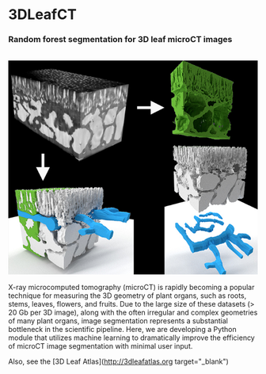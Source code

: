 # 3DLeafCT
### Random forest segmentation for 3D leaf microCT images

<br> ![Alt text](imgs_readme/Nymphaea_Peelback_Panel.jpg?raw=true "Nymphaea Peelback Panel") <br>

X-ray microcomputed tomography (microCT) is rapidly becoming a popular technique for measuring the 3D geometry of plant organs, such as roots, stems, leaves, flowers, and fruits. Due to the large size of these datasets (> 20 Gb per 3D image), along with the often irregular and complex geometries of many plant organs, image segmentation represents a substantial bottleneck in the scientific pipeline. Here, we are developing a Python module that utilizes machine learning to dramatically improve the efficiency of microCT image segmentation with minimal user input.

Also, see the [3D Leaf Atlas](http://3dleafatlas.org target="_blank")

